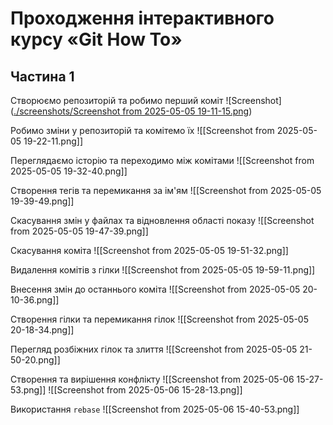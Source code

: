 # Проходження інтерактивного курсу «Git How To»

## Частина 1
Створюємо репозиторій та робимо перший коміт
![Screenshot]([./screenshots/Screenshot from 2025-05-05 19-11-15.png](https://github.com/nick319933/KPZ/blob/main/PR1/screenshots/Screenshot%20from%202025-05-05%2019-11-15.png))

Робимо зміни у репозиторій та комітемо їх
![[Screenshot from 2025-05-05 19-22-11.png]]

Переглядаємо історію та переходимо між комітами
![[Screenshot from 2025-05-05 19-32-40.png]]

Створення тегів та перемикання за ім'ям
![[Screenshot from 2025-05-05 19-39-49.png]]

Скасування змін у файлах та відновлення області показу
![[Screenshot from 2025-05-05 19-47-39.png]]

Скасування коміта
![[Screenshot from 2025-05-05 19-51-32.png]]

Видалення комітів з гілки
![[Screenshot from 2025-05-05 19-59-11.png]]

Внесення змін до останнього коміта
![[Screenshot from 2025-05-05 20-10-36.png]]

Створення гілки та перемикання гілок
![[Screenshot from 2025-05-05 20-18-34.png]]

Перегляд розбіжних гілок та злиття
![[Screenshot from 2025-05-05 21-50-20.png]]

Створення та вирішення конфлікту
![[Screenshot from 2025-05-06 15-27-53.png]]
![[Screenshot from 2025-05-06 15-28-13.png]]

Використання `rebase`
![[Screenshot from 2025-05-06 15-40-53.png]]

